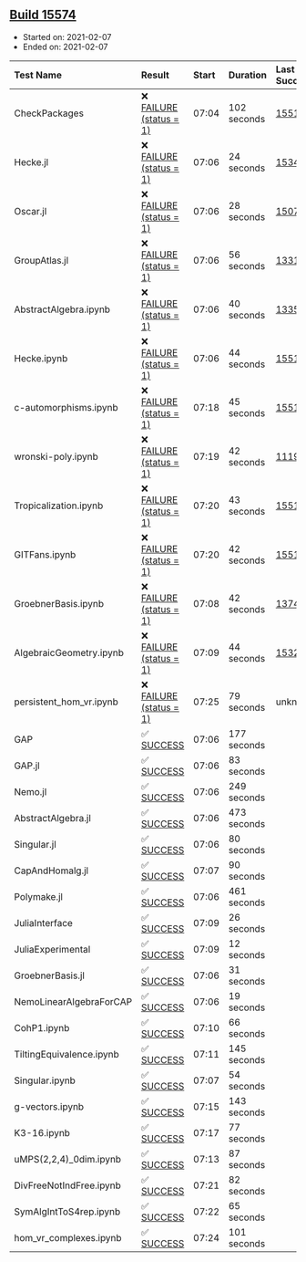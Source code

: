## [Build 15574](https://oscarci.mathematik.uni-kl.de/job/oscar/15574/)

* Started on: 2021-02-07
* Ended on: 2021-02-07

| Test Name    | Result | Start | Duration | Last Success | First Failure |
|:-------------|:-------|:------|:---------|:-------------|:--------------|
| CheckPackages | ❌ [FAILURE (status = 1)](https://oscarci.mathematik.uni-kl.de/job/oscar/15574/artifact/logs/build-15574/CheckPackages.log) | 07:04 | 102 seconds | [15514](https://oscarci.mathematik.uni-kl.de/job/oscar/15514/) | [15515](https://oscarci.mathematik.uni-kl.de/job/oscar/15515/) |
| Hecke.jl | ❌ [FAILURE (status = 1)](https://oscarci.mathematik.uni-kl.de/job/oscar/15574/artifact/logs/build-15574/Hecke.jl.log) | 07:06 | 24 seconds | [15344](https://oscarci.mathematik.uni-kl.de/job/oscar/15344/) | [15348](https://oscarci.mathematik.uni-kl.de/job/oscar/15348/) |
| Oscar.jl | ❌ [FAILURE (status = 1)](https://oscarci.mathematik.uni-kl.de/job/oscar/15574/artifact/logs/build-15574/Oscar.jl.log) | 07:06 | 28 seconds | [15079](https://oscarci.mathematik.uni-kl.de/job/oscar/15079/) | [15080](https://oscarci.mathematik.uni-kl.de/job/oscar/15080/) |
| GroupAtlas.jl | ❌ [FAILURE (status = 1)](https://oscarci.mathematik.uni-kl.de/job/oscar/15574/artifact/logs/build-15574/GroupAtlas.jl.log) | 07:06 | 56 seconds | [13311](https://oscarci.mathematik.uni-kl.de/job/oscar/13311/) | [13312](https://oscarci.mathematik.uni-kl.de/job/oscar/13312/) |
| AbstractAlgebra.ipynb | ❌ [FAILURE (status = 1)](https://oscarci.mathematik.uni-kl.de/job/oscar/15574/artifact/logs/build-15574/AbstractAlgebra.ipynb.log) | 07:06 | 40 seconds | [13355](https://oscarci.mathematik.uni-kl.de/job/oscar/13355/) | [13356](https://oscarci.mathematik.uni-kl.de/job/oscar/13356/) |
| Hecke.ipynb | ❌ [FAILURE (status = 1)](https://oscarci.mathematik.uni-kl.de/job/oscar/15574/artifact/logs/build-15574/Hecke.ipynb.log) | 07:06 | 44 seconds | [15514](https://oscarci.mathematik.uni-kl.de/job/oscar/15514/) | [15515](https://oscarci.mathematik.uni-kl.de/job/oscar/15515/) |
| c-automorphisms.ipynb | ❌ [FAILURE (status = 1)](https://oscarci.mathematik.uni-kl.de/job/oscar/15574/artifact/logs/build-15574/c-automorphisms.ipynb.log) | 07:18 | 45 seconds | [15514](https://oscarci.mathematik.uni-kl.de/job/oscar/15514/) | [15515](https://oscarci.mathematik.uni-kl.de/job/oscar/15515/) |
| wronski-poly.ipynb | ❌ [FAILURE (status = 1)](https://oscarci.mathematik.uni-kl.de/job/oscar/15574/artifact/logs/build-15574/wronski-poly.ipynb.log) | 07:19 | 42 seconds | [11192](https://oscarci.mathematik.uni-kl.de/job/oscar/11192/) | [11193](https://oscarci.mathematik.uni-kl.de/job/oscar/11193/) |
| Tropicalization.ipynb | ❌ [FAILURE (status = 1)](https://oscarci.mathematik.uni-kl.de/job/oscar/15574/artifact/logs/build-15574/Tropicalization.ipynb.log) | 07:20 | 43 seconds | [15514](https://oscarci.mathematik.uni-kl.de/job/oscar/15514/) | [15515](https://oscarci.mathematik.uni-kl.de/job/oscar/15515/) |
| GITFans.ipynb | ❌ [FAILURE (status = 1)](https://oscarci.mathematik.uni-kl.de/job/oscar/15574/artifact/logs/build-15574/GITFans.ipynb.log) | 07:20 | 42 seconds | [15514](https://oscarci.mathematik.uni-kl.de/job/oscar/15514/) | [15515](https://oscarci.mathematik.uni-kl.de/job/oscar/15515/) |
| GroebnerBasis.ipynb | ❌ [FAILURE (status = 1)](https://oscarci.mathematik.uni-kl.de/job/oscar/15574/artifact/logs/build-15574/GroebnerBasis.ipynb.log) | 07:08 | 42 seconds | [13748](https://oscarci.mathematik.uni-kl.de/job/oscar/13748/) | [13749](https://oscarci.mathematik.uni-kl.de/job/oscar/13749/) |
| AlgebraicGeometry.ipynb | ❌ [FAILURE (status = 1)](https://oscarci.mathematik.uni-kl.de/job/oscar/15574/artifact/logs/build-15574/AlgebraicGeometry.ipynb.log) | 07:09 | 44 seconds | [15322](https://oscarci.mathematik.uni-kl.de/job/oscar/15322/) | [15323](https://oscarci.mathematik.uni-kl.de/job/oscar/15323/) |
| persistent_hom_vr.ipynb | ❌ [FAILURE (status = 1)](https://oscarci.mathematik.uni-kl.de/job/oscar/15574/artifact/logs/build-15574/persistent_hom_vr.ipynb.log) | 07:25 | 79 seconds | unknown | unknown |
| GAP | ✅ [SUCCESS](https://oscarci.mathematik.uni-kl.de/job/oscar/15574/artifact/logs/build-15574/GAP.log) | 07:06 | 177 seconds |  |  |
| GAP.jl | ✅ [SUCCESS](https://oscarci.mathematik.uni-kl.de/job/oscar/15574/artifact/logs/build-15574/GAP.jl.log) | 07:06 | 83 seconds |  |  |
| Nemo.jl | ✅ [SUCCESS](https://oscarci.mathematik.uni-kl.de/job/oscar/15574/artifact/logs/build-15574/Nemo.jl.log) | 07:06 | 249 seconds |  |  |
| AbstractAlgebra.jl | ✅ [SUCCESS](https://oscarci.mathematik.uni-kl.de/job/oscar/15574/artifact/logs/build-15574/AbstractAlgebra.jl.log) | 07:06 | 473 seconds |  |  |
| Singular.jl | ✅ [SUCCESS](https://oscarci.mathematik.uni-kl.de/job/oscar/15574/artifact/logs/build-15574/Singular.jl.log) | 07:06 | 80 seconds |  |  |
| CapAndHomalg.jl | ✅ [SUCCESS](https://oscarci.mathematik.uni-kl.de/job/oscar/15574/artifact/logs/build-15574/CapAndHomalg.jl.log) | 07:07 | 90 seconds |  |  |
| Polymake.jl | ✅ [SUCCESS](https://oscarci.mathematik.uni-kl.de/job/oscar/15574/artifact/logs/build-15574/Polymake.jl.log) | 07:06 | 461 seconds |  |  |
| JuliaInterface | ✅ [SUCCESS](https://oscarci.mathematik.uni-kl.de/job/oscar/15574/artifact/logs/build-15574/JuliaInterface.log) | 07:09 | 26 seconds |  |  |
| JuliaExperimental | ✅ [SUCCESS](https://oscarci.mathematik.uni-kl.de/job/oscar/15574/artifact/logs/build-15574/JuliaExperimental.log) | 07:09 | 12 seconds |  |  |
| GroebnerBasis.jl | ✅ [SUCCESS](https://oscarci.mathematik.uni-kl.de/job/oscar/15574/artifact/logs/build-15574/GroebnerBasis.jl.log) | 07:06 | 31 seconds |  |  |
| NemoLinearAlgebraForCAP | ✅ [SUCCESS](https://oscarci.mathematik.uni-kl.de/job/oscar/15574/artifact/logs/build-15574/NemoLinearAlgebraForCAP.log) | 07:06 | 19 seconds |  |  |
| CohP1.ipynb | ✅ [SUCCESS](https://oscarci.mathematik.uni-kl.de/job/oscar/15574/artifact/logs/build-15574/CohP1.ipynb.log) | 07:10 | 66 seconds |  |  |
| TiltingEquivalence.ipynb | ✅ [SUCCESS](https://oscarci.mathematik.uni-kl.de/job/oscar/15574/artifact/logs/build-15574/TiltingEquivalence.ipynb.log) | 07:11 | 145 seconds |  |  |
| Singular.ipynb | ✅ [SUCCESS](https://oscarci.mathematik.uni-kl.de/job/oscar/15574/artifact/logs/build-15574/Singular.ipynb.log) | 07:07 | 54 seconds |  |  |
| g-vectors.ipynb | ✅ [SUCCESS](https://oscarci.mathematik.uni-kl.de/job/oscar/15574/artifact/logs/build-15574/g-vectors.ipynb.log) | 07:15 | 143 seconds |  |  |
| K3-16.ipynb | ✅ [SUCCESS](https://oscarci.mathematik.uni-kl.de/job/oscar/15574/artifact/logs/build-15574/K3-16.ipynb.log) | 07:17 | 77 seconds |  |  |
| uMPS(2,2,4)_0dim.ipynb | ✅ [SUCCESS](https://oscarci.mathematik.uni-kl.de/job/oscar/15574/artifact/logs/build-15574/uMPS-2-2-4-_0dim.ipynb.log) | 07:13 | 87 seconds |  |  |
| DivFreeNotIndFree.ipynb | ✅ [SUCCESS](https://oscarci.mathematik.uni-kl.de/job/oscar/15574/artifact/logs/build-15574/DivFreeNotIndFree.ipynb.log) | 07:21 | 82 seconds |  |  |
| SymAlgIntToS4rep.ipynb | ✅ [SUCCESS](https://oscarci.mathematik.uni-kl.de/job/oscar/15574/artifact/logs/build-15574/SymAlgIntToS4rep.ipynb.log) | 07:22 | 65 seconds |  |  |
| hom_vr_complexes.ipynb | ✅ [SUCCESS](https://oscarci.mathematik.uni-kl.de/job/oscar/15574/artifact/logs/build-15574/hom_vr_complexes.ipynb.log) | 07:24 | 101 seconds |  |  |
